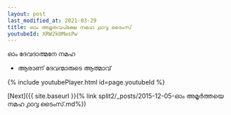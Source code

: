 ```yaml
---
layout: post
last_modified_at: 2021-03-29
title: ഓം അമൃതവപ്ക്ഷേ നമഹ ൧൦൮ ടൈംസ്
youtubeId: XRW2k0MwsPw
---
```

 
 
 ഓം ദേവദാത്മനേ നമഹ 
 
 -  ആരാണ് ദേവന്മാരുടെ ആത്മാവ് 
 
  
 
  
 
 
 
 
 
 


{% include youtubePlayer.html id=page.youtubeId %}
 
[Next]({{ site.baseurl }}{% link  split2/_posts/2015-12-05-ഓം അമൂർത്തയെ നമഹ ൧൦൮ ടൈംസ്.md%})
 
